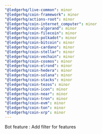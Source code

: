 ```yaml
---
"@ledgerhq/live-common": minor
"@ledgerhq/coin-framework": minor
"@ledgerhq/actions-root": minor
"@ledgerhq/coin-internet_computer": minor
"@ledgerhq/coin-algorand": minor
"@ledgerhq/coin-filecoin": minor
"@ledgerhq/coin-polkadot": minor
"@ledgerhq/coin-bitcoin": minor
"@ledgerhq/coin-cardano": minor
"@ledgerhq/coin-stellar": minor
"@ledgerhq/coin-vechain": minor
"@ledgerhq/coin-cosmos": minor
"@ledgerhq/coin-elrond": minor
"@ledgerhq/coin-hedera": minor
"@ledgerhq/coin-solana": minor
"@ledgerhq/coin-stacks": minor
"@ledgerhq/coin-tezos": minor
"@ledgerhq/coin-icon": minor
"@ledgerhq/coin-near": minor
"@ledgerhq/coin-tron": minor
"@ledgerhq/coin-evm": minor
"@ledgerhq/coin-ton": minor
"@ledgerhq/coin-xrp": minor
---
```


Bot feature : Add filter for features
